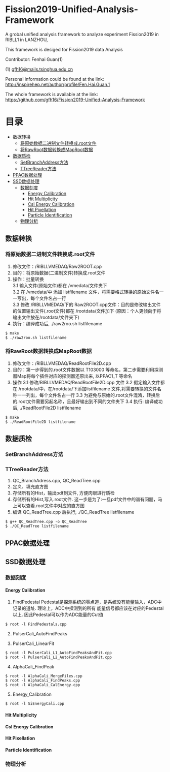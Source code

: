 
# Fission2019-Unified-Analysis-Framework
A grobal unified analysis framework to analyze experiment Fission2019 in RIBLL1 in LANZHOU,

This framework is desiged for Fission2019 data Analysis

Contributor: Fenhai Guan(1)

(1) gfh16@mails.tsinghua.edu.cn

Personal information could be found at the link:
http://inspirehep.net/author/profile/Fen.Hai.Guan.1

The whole framework is available at the link:
https://github.com/gfh16/Fission2019-Unified-Analysis-Framework

目录
=====
<!--ts-->
* [数据转换](#数据转换)
  * [将原始数据二进制文件转换成.root文件](#将原始数据二进制文件转换成.root文件)
  * [将RawRoot数据转换成MapRoot数据](#将RawRoot数据转换成MapRoot数据)
* [数据质检](#数据质检)
  * [SetBranchAddress方法](#SetBranchAddress方法)
  * [TTreeReader方法](#TTreeReader方法)
* [PPAC数据处理](#PPAC数据处理)
* [SSD数据处理](#SSD数据处理)
  * [数据刻度](#数据刻度)
    * [Energy Calibration](#Energy-Calibration)
    * [Hit Multiplicity](#Hit-Multiplicity)
    * [CsI Energy Calibration](#CsI-Energy-Calibration)
    * [Hit Pixellation](#Hit-Pixellatio)
    * [Particle Identification](#Particle-Identification)
  * [物理分析](#物理分析)
<!--te-->


## 数据转换
### 将原始数据二进制文件转换成.root文件
1. 修改文件：/RIBLLVMEDAQ/Raw2ROOT.cpp  
2. 目的：将原始数据(二进制文件)转换成.root文件  
3. 操作：批量转换  
   3.1 输入文件(原始文件)都在 /vmedata/文件夹下  
   3.2 在 /vmedata/中 添加 listfilename 文件，将需要格式转换的原始文件名一一写出，每个文件名占一行  
   3.3 修改 /RIBLLVMEDAQ/下的 Raw2ROOT.cpp文件：目的是修改输出文件的位置输出文件(.root文件)都在 /rootdata/文件加下 (原因：个人更倾向于将输出文件放在/rootdata/文件夹下)  
4. 执行：编译成功后, ./raw2roo.sh listfilename
````````
$ make
$ ./raw2roo.sh listfilename
````````
### 将RawRoot数据转换成MapRoot数据
1. 修改文件：/RIBLLVMEDAQ/ReadRootFile2D.cpp
2. 目的：第一步得到的.root文件数据以 T103000 等命名，第二步需要利用探测器Map将每个插件对应的探测器还原出来, 以PPAC1_T 等命名
3. 操作
   3.1 修改/RIBLLVMEDAQ/ReadRootFile2D.cpp 文件
   3.2 假定输入文件都在 /rootdata/中，在/rootdata/下添加listfilename 文件,将需要转换的文件名称一一列出，每个文件名占一行
   3.3 为避免与原始的.root文件混淆，转换后的.root文件需要另起名称，且最好输出到不同的文件夹下
   3.4 执行: 编译成功后, ./ReadRootFile2D listfilename
````````
$ make
$ ./ReadRootFile2D listfilename
````````
## 数据质检
### SetBranchAddress方法
### TTreeReader方法
1. QC_BranchAdress.cpp, QC_ReadTree.cpp
2. 定义、填充直方图
3. 存储所有的Hist，输出pdf到文件, 方便肉眼进行质检
4. 存储所有的Hist,写入.root文件. 这一步是为了:一旦pdf文件中的谱有问题，马上可以查看.root文件中对应的直方图
5. 编译 QC_ReadTree.cpp 后执行, ./QC_ReadTree listfilename
````````
$ g++ QC_ReadTree.cpp -o QC_ReadTree
$ ./QC_ReadTree listfilename
````````
## PPAC数据处理

## SSD数据处理
### 数据刻度
#### Energy Calibration
1. FindPedestal
Pedestal是探测系统的零点道，是系统没有能量输入，ADC中记录的道址. 理论上，ADC中探测到的所有
能量信号都应该在对应的Pedestal以上. 因此Pedestal可以作为ADC能量的Cut值

````````
$ root -l FindPedestals.cpp  
````````
2. PulserCali_AutoFindPeaks

3. PulserCali_LinearFit
````````
$ root -l PulserCali_L1_AutoFindPeaksAndFit.cpp
$ root -l PulserCali_L2_AutoFindPeaksAndFit.cpp
````````
4. AlphaCali_FindPeak
````````
$ root -l AlphaCali_MergeFiles.cpp
$ root -l AlphaCali_FindPeaks.cpp
$ root -l AlphaCali_CalEnergy.cpp
````````
5. Energy_Calibration
````````
$ root -l SiEnergyCali.cpp  
````````

#### Hit Multiplicity
#### CsI Energy Calibration
#### Hit Pixellation
#### Particle Identification

### 物理分析
